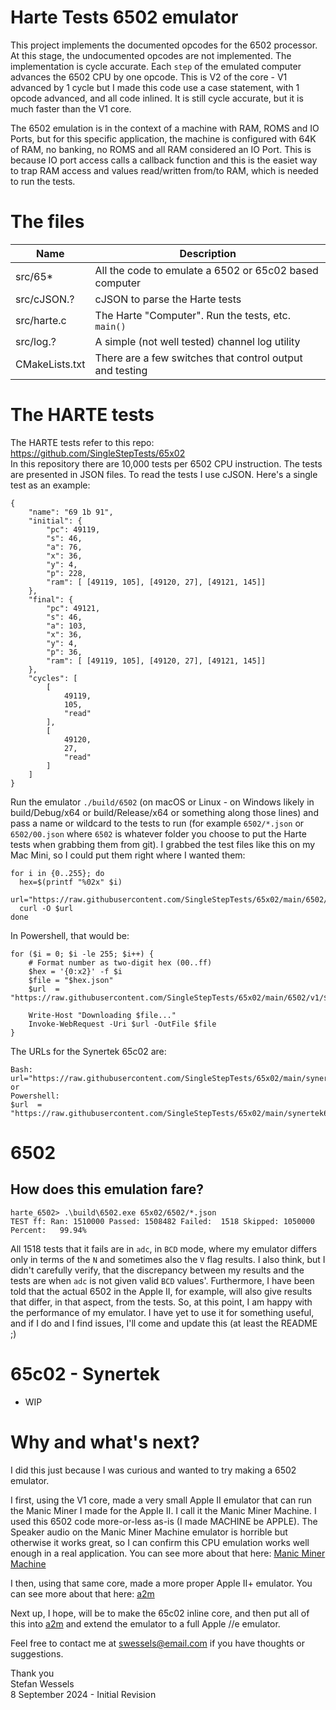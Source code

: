 # Harte Tests 6502 emulator  
This project implements the documented opcodes for the 6502 processor.  At this stage, the undocumented opcodes are not implemented.  The implementation is cycle accurate.  Each `step` of the emulated computer advances the 6502 CPU by one opcode.  This is V2 of the core - V1 advanced by 1 cycle but I made this code use a case statement, with 1 opcode advanced, and all code inlined.  It is still cycle accurate, but it is much faster than the V1 core.  
    
The 6502 emulation is in the context of a machine with RAM, ROMS and IO Ports, but for this specific application, the machine is configured with 64K of RAM, no banking, no ROMS and all RAM considered an IO Port.  This is because IO port access calls a callback function and this is the easiet way to trap RAM access and values read/written from/to RAM, which is needed to run the tests.  
  
# The files
| Name | Description
|---|---
| src/65* | All the code to emulate a 6502 or 65c02 based computer
| src/cJSON.? | cJSON to parse the Harte tests
| src/harte.c | The Harte "Computer". Run the tests, etc. `main()`
| src/log.? |  A simple (not well tested) channel log utility
| CMakeLists.txt |  There are a few switches that control output and testing
  
# The HARTE tests  
The HARTE tests refer to this repo: https://github.com/SingleStepTests/65x02  
In this repository there are 10,000 tests per 6502 CPU instruction.  The tests are presented in JSON files.  To read the tests I use cJSON.  Here's a single test as an example:  
```
{
    "name": "69 1b 91",
    "initial": {
        "pc": 49119,
        "s": 46,
        "a": 76,
        "x": 36,
        "y": 4,
        "p": 228,
        "ram": [ [49119, 105], [49120, 27], [49121, 145]]    
    },
    "final": {
        "pc": 49121,
        "s": 46,
        "a": 103,
        "x": 36,
        "y": 4,
        "p": 36,
        "ram": [ [49119, 105], [49120, 27], [49121, 145]]  
    },
    "cycles": [
        [
            49119,
            105,
            "read"
        ],
        [
            49120,
            27,
            "read"
        ]
    ]
}
```
  
Run the emulator `./build/6502` (on macOS or Linux - on Windows likely in build/Debug/x64 or build/Release/x64 or something along those lines) and pass a name or wildcard to the tests to run (for example `6502/*.json` or `6502/00.json` where `6502` is whatever folder you choose to put the Harte tests when grabbing them from git).  I grabbed the test files like this on my Mac Mini, so I could put them right where I wanted them:  
```
for i in {0..255}; do
  hex=$(printf "%02x" $i)
  url="https://raw.githubusercontent.com/SingleStepTests/65x02/main/6502/v1/${hex}.json"
  curl -O $url
done
```
In Powershell, that would be:  
```
for ($i = 0; $i -le 255; $i++) {
    # Format number as two-digit hex (00..ff)
    $hex = '{0:x2}' -f $i
    $file = "$hex.json"
    $url  = "https://raw.githubusercontent.com/SingleStepTests/65x02/main/6502/v1/$file"

    Write-Host "Downloading $file..."
    Invoke-WebRequest -Uri $url -OutFile $file
}
```
The URLs for the Synertek 65c02 are:  
```
Bash:
url="https://raw.githubusercontent.com/SingleStepTests/65x02/main/synertek65c02/v1/${hex}.json"
or
Powershell:
$url  = "https://raw.githubusercontent.com/SingleStepTests/65x02/main/synertek65c02/v1/$file"
```
  
# 6502
  
## How does this emulation fare?  
```
harte_6502> .\build\6502.exe 65x02/6502/*.json
TEST ff: Ran: 1510000 Passed: 1508482 Failed:  1518 Skipped: 1050000 Percent:   99.94%
```
All 1518 tests that it fails are in `adc`, in `BCD` mode, where my emulator differs only in terms of the `N` and sometimes also the `V` flag results.  I also think, but I didn't carefully verify, that the discrepancy between my results and the tests are when `adc` is not given valid `BCD` values'.  Furthermore, I have been told that the actual 6502 in the Apple II, for example, will also give results that differ, in that aspect, from the tests.  So, at this point, I am happy with the performance of my emulator.  I have yet to use it for something useful, and if I do and I find issues, I'll come and update this (at least the README ;)  
  
# 65c02 - Synertek
* WIP  
  
# Why and what's next?  
I did this just because I was curious and wanted to try making a 6502 emulator.  

I first, using the V1 core, made a very small Apple II emulator that can run the Manic Miner I made for the Apple II.  I call it the Manic Miner Machine.  I used this 6502 code more-or-less as-is (I made MACHINE be APPLE).  The Speaker audio on the Manic Miner Machine emulator is horrible but otherwise it works great, so I can confirm this CPU emulation works well enough in a real application.  You can see more about that here: [Manic Miner Machine](https://github.com/StewBC/mminer-apple2/blob/master/src/mmm/README.md)  
  
I then, using that same core, made a more proper Apple II+ emulator.  You can see more about that here: [a2m](https://github.com/StewBC/a2m/blob/master/README.md)

Next up, I hope, will be to make the 65c02 inline core, and then put all of this into [a2m](https://github.com/StewBC/a2m) and extend the emulator to a full Apple //e emulator.   
  
Feel free to contact me at swessels@email.com if you have thoughts or suggestions.  

Thank you  
Stefan Wessels  
8 September 2024 - Initial Revision